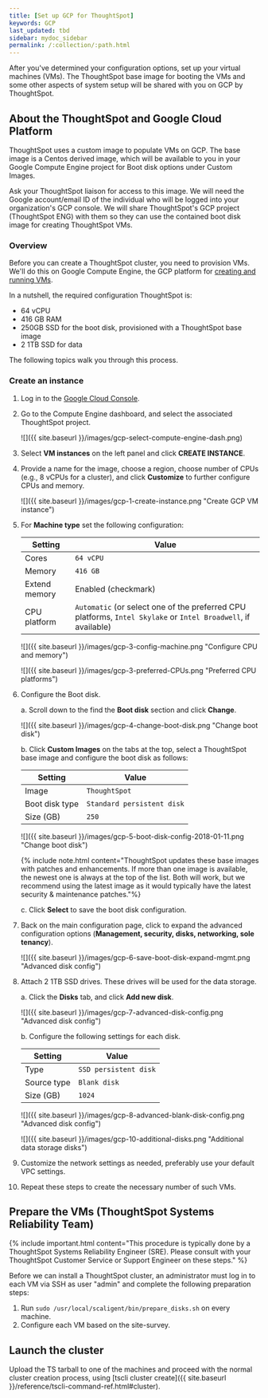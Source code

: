 ```yaml
---
title: [Set up GCP for ThoughtSpot]
keywords: GCP
last_updated: tbd
sidebar: mydoc_sidebar
permalink: /:collection/:path.html
---
```


After you've determined your configuration options, set up your virtual machines
(VMs). The ThoughtSpot base image for booting the VMs and some other aspects of
system setup will be shared with you on GCP by ThoughtSpot.

## About the ThoughtSpot and Google Cloud Platform

ThoughtSpot uses a custom image to populate VMs on GCP. The base image is a Centos derived
image, which will be available to you in your Google Compute Engine project for
Boot disk options under Custom Images.

Ask your ThoughtSpot liaison for access to this image. We will need the Google account/email ID of the individual who will be logged into your organization's GCP console. We will share ThoughtSpot's GCP project (ThoughtSpot ENG) with them so they can use the contained boot disk image for creating ThoughtSpot VMs.

### Overview

Before you can create a ThoughtSpot cluster, you need to provision VMs.  We'll
do this on Google Compute Engine, the GCP platform for [creating and running VMs](https).

In a nutshell, the required configuration ThoughtSpot is:

- 64 vCPU
- 416 GB RAM
- 250GB SSD for the boot disk, provisioned with a ThoughtSpot base image
- 2 1TB SSD for data

The following topics walk you through this process.

###  Create an instance

1. Log in to the [Google Cloud Console](https://console.cloud.google.com/).

2. Go to the Compute Engine dashboard, and select the associated ThoughtSpot project.

    ![]({{ site.baseurl }}/images/gcp-select-compute-engine-dash.png)

2. Select **VM instances** on the left panel and click **CREATE INSTANCE**.

3. Provide a name for the image, choose a region, choose number of CPUs (e.g., 8 vCPUs for a cluster), and click **Customize** to further configure CPUs and memory.

    ![]({{ site.baseurl }}/images/gcp-1-create-instance.png "Create GCP VM instance")

4. For **Machine type** set the following configuration:

    | Setting       | Value                |
    |------------   | -------------------- |
    | Cores         | `64 vCPU`            |
    | Memory        | `416 GB`             |
    | Extend memory | Enabled (checkmark)  |
    | CPU platform  | `Automatic` (or select one of the preferred CPU platforms, `Intel Skylake` or `Intel Broadwell`, if available)|

    ![]({{ site.baseurl }}/images/gcp-3-config-machine.png "Configure CPU and memory")

    ![]({{ site.baseurl }}/images/gcp-3-preferred-CPUs.png "Preferred CPU platforms")

5. Configure the Boot disk.

    a. Scroll down to the find the **Boot disk** section and click **Change**.

      ![]({{ site.baseurl }}/images/gcp-4-change-boot-disk.png "Change boot disk")

    b. Click **Custom Images** on the tabs at the top, select a ThoughtSpot base image and configure the boot disk as follows:

      | Setting         | Value                     |
      |------------     | --------------------      |
      | Image           | `ThoughtSpot`             |
      | Boot disk type  | `Standard persistent disk`|
      | Size (GB)       | `250`                     |

      ![]({{ site.baseurl }}/images/gcp-5-boot-disk-config-2018-01-11.png "Change boot disk")

      {% include note.html content="ThoughtSpot updates these base images with patches and enhancements. If more than one image is available, the newest one is always at the top of the list. Both will work, but we recommend using the latest image as it would typically have the latest security & maintenance patches."%}

      c. Click **Select** to save the boot disk configuration.

6.  Back on the main configuration page, click to expand the advanced configuration options
    (**Management, security, disks, networking, sole tenancy**).

    ![]({{ site.baseurl }}/images/gcp-6-save-boot-disk-expand-mgmt.png "Advanced disk config")

7.  Attach 2 1TB SSD drives. These drives will be used for the data storage.

    a. Click the **Disks** tab, and click **Add new disk**.

      ![]({{ site.baseurl }}/images/gcp-7-advanced-disk-config.png "Advanced disk config")

    b. Configure the following settings for each disk.

      | Setting      | Value                  |
      |------------  | ---------------------- |
      | Type         | `SSD persistent disk`  |
      | Source type  | `Blank disk`           |
      | Size (GB)    | `1024`                 |

      ![]({{ site.baseurl }}/images/gcp-8-advanced-blank-disk-config.png "Advanced disk config")

      ![]({{ site.baseurl }}/images/gcp-10-additional-disks.png "Additional data storage disks")

8. Customize the network settings as needed, preferably use your default VPC settings.

9. Repeat these steps to create the necessary number of such VMs.

## Prepare the VMs (ThoughtSpot Systems Reliability Team)

{% include important.html content="This procedure is typically done by a
ThoughtSpot Systems Reliability Engineer (SRE). Please consult
with your ThoughtSpot Customer Service or Support Engineer on these steps." %}

Before we can install a ThoughtSpot cluster, an administrator must log in to
each VM via SSH as user "admin" and complete the following preparation steps:

1. Run `sudo /usr/local/scaligent/bin/prepare_disks.sh` on every machine.
2. Configure each VM based on the site-survey.

## Launch the cluster

Upload the TS tarball to one of the machines and proceed with the normal
cluster creation process, using [tscli cluster create]({{ site.baseurl }}/reference/tscli-command-ref.html#cluster).
 
